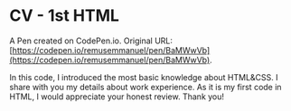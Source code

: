 # CV - 1st HTML

A Pen created on CodePen.io. Original URL: [https://codepen.io/remusemmanuel/pen/BaMWwVb](https://codepen.io/remusemmanuel/pen/BaMWwVb).

In this code, I introduced the most basic knowledge about HTML&CSS. I share with you my details about work experience. As it is my first code in HTML, I would appreciate your honest review. Thank you!